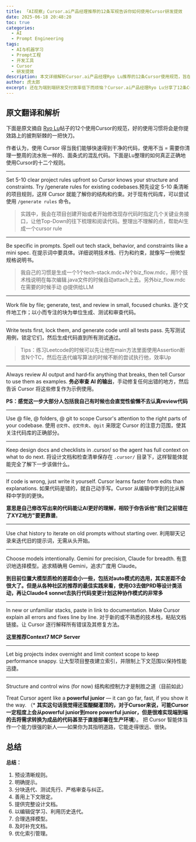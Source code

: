 ```yaml
---
title: 「AI观察」Cursor.ai产品经理推荐的12条军规告诉你如何使用Cursor研发提效
date: 2025-06-18 20:48:20
toc: true
categories:
  - AI
  - Prompt Engineering
tags:
  - AI与机器学习
  - Prompt工程
  - 开发工具
  - Cursor
  - 研发提效
description: 本文详细解析Cursor.ai产品经理Ryo Lu推荐的12条Cursor使用规范，旨在帮助开发者和产品经理掌握AI编码工具的正确姿势，从而显著提升研发效率、优化代码质量，并有效规避常见误区。适合所有希望通过AI提效的专业人士阅读。
author: 虎太郎
excerpt: 还在为端到端研发交付效率低下而烦恼？Cursor.ai产品经理Ryo Lu分享了12条Cursor使用军规，助你告别面条式代码，高效产出干净代码，全面提升研发效能。立即学习这些实战技巧，让Cursor成为你提效路上的快刀！
---
```

## 原文翻译和解析

下面是原文摘自 [Ryo Lu](https://x.com/ryolu_/status/1914384195138511142)帖子的12个使用Cursor的规范，好的使用习惯将会是你提效路上的披荆斩棘的一把快刀。

作者认为，使用 Cursor 得当我们能够快速得到干净的代码，使用不当 = 需要你清理一整周的流水账一样的、面条式的混乱代码。下面是Lu整理的如何真正正确地使用Cursor的十二个规则。



---

Set 5-10 clear project rules upfront so Cursor knows your structure and constraints. Try /generate rules for existing codebases.预先设定 5-10 条清晰的项目规则，这样 Cursor 就能了解你的结构和约束。对于现有代码库，可以尝试使用 `/generate rules` 命令。

> 实践中，我会在项目创建开始或者开始修改现存代码时指定几个关键业务接口，让他Top-Down的往下梳理和阅读代码。整理出不理解的点，帮助AI生成一个cursor rule

---



Be specific in prompts. Spell out tech stack, behavior, and constraints like a mini spec. 在提示词中要具体。详细说明技术栈、行为和约束，就像写一份微型规格说明书。

> 我自己的习惯是生成一个1个tech-stack.mdc+N个biz_flow.mdc，用1个技术栈说明在每次编辑.java文件的时候自动attach上去。另外biz_flow.mdc在需要的时候手动 @提供给LLM



---

Work file by file; generate, test, and review in small, focused chunks. 逐个文件地工作；以小而专注的块为单位生成、测试和审查代码。



---

Write tests first, lock them, and generate code until all tests pass. 先写测试用例，锁定它们，然后生成代码直到所有测试通过。

> Tips：练习Leetcode的时候可以先让他在main方法里面使用Assertion断言N个TC，然后在迭代编写算法的时候不断的尝试执行他，效率Up





---

Always review AI output and hard‑fix anything that breaks, then tell Cursor to use them as examples. **务必审查 AI 的输出**，手动修复任何出错的地方，然后告诉 Cursor 将这些修复作为示例使用。

**PS：感觉这一步大部分人包括我自己有时候也会直觉性偷懒不去认真review代码**



---

Use @ file, @ folders, @ git to scope Cursor's attention to the right parts of your codebase. 使用 `@文件`、`@文件夹`、`@git` 来限定 Cursor 的注意力范围，使其关注代码库的正确部分。



---

Keep design docs and checklists in .cursor/ so the agent has full context on what to do next. 将设计文档和检查清单保存在 `.cursor/` 目录下，这样智能体就能完全了解下一步该做什么。



---

If code is wrong, just write it yourself. Cursor learns faster from edits than explanations. 如果代码是错的，就自己动手写。Cursor 从编辑中学到的比从解释中学到的更快。

**意思是自己修改写出来的代码能让AI更好的理解，相较于你告诉他"我们之前错在了XYZ地方"要更靠谱**。



---

Use chat history to iterate on old prompts without starting over. 利用聊天记录来迭代旧的提示词，无需从头开始。



---

Choose models intentionally. Gemini for precision, Claude for breadth. 有意识地选择模型。追求精确用 Gemini，追求广度用 Claude。

**到目前位置大模型质检的差距会小一些，包括对auto模式的选用，其实差距不会很大了。但是从各种社区的推荐的最佳实践来看，使用O3去做PRD等设计类活动，再让Claude4 sonnet去执行代码变更计划这种协作模式的非常多**



---

In new or unfamiliar stacks, paste in link to documentation. Make Cursor explain all errors and fixes line by line. 对于新的或不熟悉的技术栈，粘贴文档链接。让 Cursor 逐行解释所有错误及其修复方法。

**这里推荐Context7 MCP Server**



---

Let big projects index overnight and limit context scope to keep performance snappy. 让大型项目整夜建立索引，并限制上下文范围以保持性能迅捷。





---



Structure and control wins (for now)
结构和控制力才是制胜之道（目前如此）

Treat Cursor agent like a **powerful junior** — it can go far, fast, if you show it the way. （* **其实这句话我觉得还蛮醍醐灌顶的，对于Cursor来说，可能Cursor一定程度上会从powerful junior到more powerful junior，但是很难实现端到端的去将需求转换为成品的代码甚至于直接部署在生产环境**）。
把 Cursor 智能体当作一个能力很强的新人——如果你为其指明道路，它能走得很远、很快。

## 总结
**总结：**
1. 预设清晰规则。
2. 明确提示。
3. 分块迭代、测试先行、严格审查与纠正。
4. 善用上下文限定。
5. 提供完整设计文档。
6. 以编辑促学习、利用历史迭代。
7. 合理选择模型。
8. 及时补充文档。
9. 优化索引管理。